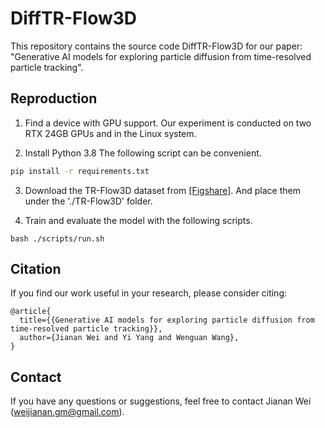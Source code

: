 # DiffTR-Flow3D
This repository contains the source code DiffTR-Flow3D for our paper: "Generative AI models for exploring particle diffusion from time-resolved particle tracking".

## Reproduction

1. Find a device with GPU support. Our experiment is conducted on two RTX 24GB GPUs and in the Linux system.

2. Install Python 3.8 The following script can be convenient.
```bash
pip install -r requirements.txt
```

3. Download the TR-Flow3D dataset from [[Figshare]](https://figshare.com/articles/dataset/TR-Flow3D/27617541). And place them under the './TR-Flow3D' folder. 

4. Train and evaluate the model with the following scripts.
```shell
bash ./scripts/run.sh
```

## Citation

If you find our work useful in your research, please consider citing:

```
@article{
  title={{Generative AI models for exploring particle diffusion from time-resolved particle tracking}},
  author={Jianan Wei and Yi Yang and Wenguan Wang},
}
```

## Contact
If you have any questions or suggestions, feel free to contact Jianan Wei (weijianan.gm@gmail.com).


